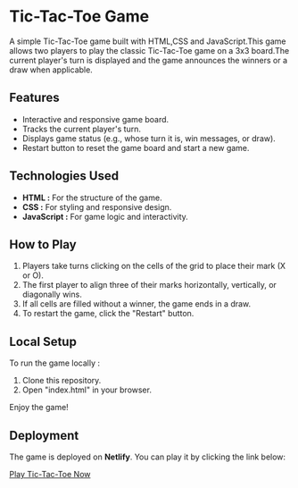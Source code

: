 # Tic-Tac-Toe Game

A simple Tic-Tac-Toe game built with HTML,CSS and JavaScript.This game allows two players to play the classic Tic-Tac-Toe game on a 3x3 board.The current player's turn is displayed and the game announces the winners or a draw when applicable.

## Features

- Interactive and responsive game board.
- Tracks the current player's turn.
- Displays game status (e.g., whose turn it is, win messages, or draw).
- Restart button to reset the game board and start a new game.

## Technologies Used

- **HTML :** For the structure of the game.
- **CSS :** For styling and responsive design.
- **JavaScript :** For game logic and interactivity.

## How to Play

1. Players take turns clicking on the cells of the grid to place their mark (X or O).
2. The first player to align three of their marks horizontally, vertically, or diagonally wins.
3. If all cells are filled without a winner, the game ends in a draw.
4. To restart the game, click the "Restart" button.

## Local Setup

To run the game locally : 

1. Clone this repository.
2. Open "index.html" in your browser.

Enjoy the game!

## Deployment
The game is deployed on **Netlify**. You can play it by clicking the link below:

[Play Tic-Tac-Toe Now](https://tic-tac-toe-game-sk.netlify.app/)
